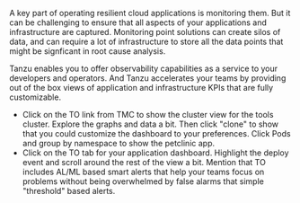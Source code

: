 A key part of operating resilient cloud applications is monitoring them.  But it can be challenging to ensure that all aspects of your applications and infrastructure are captured.  Monitoring point solutions can create silos of data, and can require a lot of infrastructure to store all the data points that might be signficant in root cause analysis. 

Tanzu enables you to offer observability capabilities as a service to your developers and operators.  And Tanzu accelerates your teams by providing out of the box views of application and infrastructure KPIs that are fully customizable.

* Click on the TO link from TMC to show the cluster view for the tools cluster.  Explore the graphs and data a bit.  Then click "clone" to show that you could customize the dashboard to your preferences. Click Pods and group by namespace to show the petclinic app.
* Click on the TO tab for your application dashboard.  Highlight the deploy event and scroll around the rest of the view a bit.  Mention that TO includes AL/ML based smart alerts that help your teams focus on problems without being overwhelmed by false alarms that simple "threshold" based alerts.
